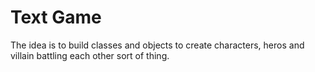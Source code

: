 # Text Game

The idea is to build classes and objects to create characters, heros and villain battling each other sort of thing. 
